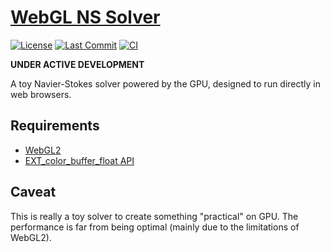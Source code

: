 # [WebGL NS Solver](https://naokihori.github.io/WebGL-NS-Solver/index.html)

[![License](https://img.shields.io/github/license/NaokiHori/WebGL-NS-Solver)](https://opensource.org/license/mit/)
[![Last Commit](https://img.shields.io/github/last-commit/NaokiHori/WebGL-NS-Solver/main)](https://github.com/NaokiHori/WebGL-NS-Solver/commits/main)
[![CI](https://github.com/NaokiHori/WebGL-NS-Solver/actions/workflows/ci.yml/badge.svg?branch=main)](https://github.com/NaokiHori/WebGL-NS-Solver/actions/workflows/ci.yml)

**UNDER ACTIVE DEVELOPMENT**

A toy Navier-Stokes solver powered by the GPU, designed to run directly in web browsers.

## Requirements

- [WebGL2](https://caniuse.com/?search=webgl2)
- [EXT_color_buffer_float API](https://caniuse.com/?search=color_buffer_float)

## Caveat

This is really a toy solver to create something "practical" on GPU.
The performance is far from being optimal (mainly due to the limitations of WebGL2).
